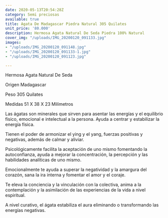 ```yaml
---
date: 2020-05-13T20:54:28Z
category: Semi preciosas
available: true
title: Agata De Madagascar Piedra Natural 305 Quilates
unit_price: '80.000'
description: Hermosa Agata Natural De Seda Piedra 100% Natural
cover_img: "/uploads/IMG_20200120_091133.jpg"
images:
- "/uploads/IMG_20200120_091148.jpg"
- "/uploads/IMG_20200120_091133-1.jpg"
- "/uploads/IMG_20200120_091123.jpg"

---
```

Hermosa Agata Natural De Seda 

Origen Madagascar 

Peso 305 Quilates 

Medidas 51 X 38 X 23 Milímetros 

Las ágatas son minerales que sirven para asentar las energías y el equilibrio físico, emocional e intelectual a la persona. Ayuda a centrar y estabilizar la energía física.

Tienen el poder de armonizar el ying y el yang, fuerzas positivas y negativas, además de calmar y aliviar.

Psicológicamente facilita la aceptación de uno mismo fomentando la autoconfianza, ayuda a mejorar la concentración, la percepción y las habilidades analíticas de uno mismo.

Emocionalmente te ayuda a superar la negatividad y la amargura del corazón, sana la ira interna y fomentar el amor y el coraje.

Te eleva la conciencia y la vinculación con la colectiva, anima a la contemplación y la asimilación de las experiencias de la vida a nivel espiritual.

A nivel curativo, el ágata estabiliza el aura eliminando o transformando las energías negativas.